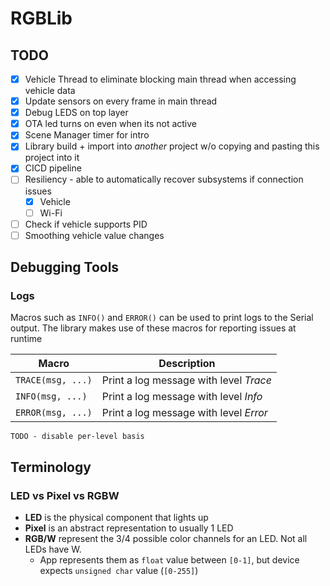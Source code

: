 # RGBLib

## TODO
- [X] Vehicle Thread to eliminate blocking main thread when accessing vehicle data
- [X] Update sensors on every frame in main thread
- [X] Debug LEDS on top layer
- [X] OTA led turns on even when its not active
- [X] Scene Manager timer for intro
- [X] Library build + import into _another_ project w/o copying and pasting this project into it
- [X] CICD pipeline
- [ ] Resiliency - able to automatically recover subsystems if connection issues
  - [X] Vehicle
  - [ ] Wi-Fi
- [ ] Check if vehicle supports PID
- [ ] Smoothing vehicle value changes

## Debugging Tools

### Logs
Macros such as `INFO()` and `ERROR()` can be used to print logs to the Serial output. The library makes
use of these macros for reporting issues at runtime

| Macro             | Description                            |
|-------------------|----------------------------------------|
| `TRACE(msg, ...)` | Print a log message with level _Trace_ |
| `INFO(msg, ...)`  | Print a log message with level _Info_  |
| `ERROR(msg, ...)` | Print a log message with level _Error_ |

`TODO - disable per-level basis`

## Terminology

### LED vs Pixel vs RGBW
- **LED** is the physical component that lights up
- **Pixel** is an abstract representation to usually 1 LED
- **RGB/W** represent the 3/4 possible color channels for an LED. Not all LEDs have W.
  - App represents them as `float` value between `[0-1]`, but device expects `unsigned char` value (`[0-255]`)